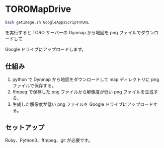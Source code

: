 # TOROMapDrive

```sh
bash getImage.sh GoogleAppsScriptのURL
```

を実行すると TORO サーバーの Dynmap から地図を png ファイルでダウンロードして

Google ドライブにアップロードします。

## 仕組み

1. python で Dynmap から地図をダウンロードして map ディレクトリに png ファイルで保存する。
2. ffmpeg で保存した png ファイルから解像度が低い png ファイルを生成する。
3. 生成した解像度が低い png ファイルを Google ドライブにアップロードする。

## セットアップ

Ruby、Python3、ffmpeg、git が必要です。
